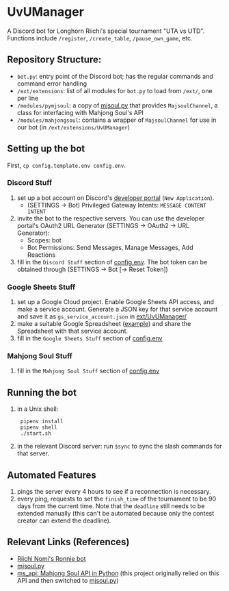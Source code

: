 # UvUManager

A Discord bot for Longhorn Riichi's special tournament "UTA vs UTD". Functions include `/register`, `/create_table`, `/pause_own_game`, etc.
## Repository Structure:
- `bot.py`: entry point of the Discord bot; has the regular commands and command error handling
- `/ext/extensions`: list of all modules for `bot.py` to load from `/ext/`, one per line
- `/modules/pymjsoul`: a copy of [mjsoul.py](https://github.com/RiichiNomi/mjsoul.py) that provides `MajsoulChannel`, a class for interfacing with Mahjong Soul's API
- `/modules/mahjongsoul`: contains a wrapper of `MajsoulChannel` for use in our bot (in `/ext/extensions/UvUManager`)
## Setting up the bot
First, `cp config.template.env config.env`.
### Discord Stuff
1. set up a bot account on Discord's [developer portal](https://discord.com/developers/applications) (`New Application`).
    - (SETTINGS -> Bot) Privileged Gateway Intents: `MESSAGE CONTENT INTENT`
1. invite the bot to the respective servers. You can use the developer portal's OAuth2 URL Generator (SETTINGS -> OAuth2 -> URL Generator):
    - Scopes: bot
    - Bot Permissions: Send Messages, Manage Messages, Add Reactions
1. fill in the `Discord Stuff` section of [config.env](config.env). The bot token can be obtained through (SETTINGS -> Bot \[-> Reset Token\])
### Google Sheets Stuff
1. set up a Google Cloud project. Enable Google Sheets API access, and make a service account. Generate a JSON key for that service account and save it as `gs_service_account.json` in [ext/UvUManager/](ext/UvUManager/)
1. make a suitable Google Spreadsheet ([example](https://docs.google.com/spreadsheets/d/1BQ1w98Ipp_7OUa_sgn8rK40TLIbV_LuqxXkPhO4H6-Y/edit?usp=sharing)) and share the Spreadsheet with that service account.
1. fill in the `Google Sheets Stuff` section of [config.env](config.env)
### Mahjong Soul Stuff
1. fill in the `Mahjong Soul Stuff` section of [config.env](config.env)

## Running the bot
1. in a Unix shell:

        pipenv install
        pipenv shell
        ./start.sh
1. in the relevant Discord server: run `$sync` to sync the slash commands for that server.

## Automated Features
1. pings the server every 4 hours to see if a reconnection is necessary.
1. every ping, requests to set the `finish_time` of the tournament to be 90 days from the current time. Note that the `deadline` still needs to be extended manually (this can't be automated because only the contest creator can extend the deadline).

## Relevant Links (References)
- [Riichi Nomi's Ronnie bot](https://github.com/RiichiNomi/ronnie)
- [mjsoul.py](https://github.com/RiichiNomi/mjsoul.py)
- [ms_api: Mahjong Soul API in Python](https://github.com/MahjongRepository/mahjong_soul_api/tree/master) (this project originally relied on this API and then switched to [mjsoul.py](https://github.com/RiichiNomi/mjsoul.py))

